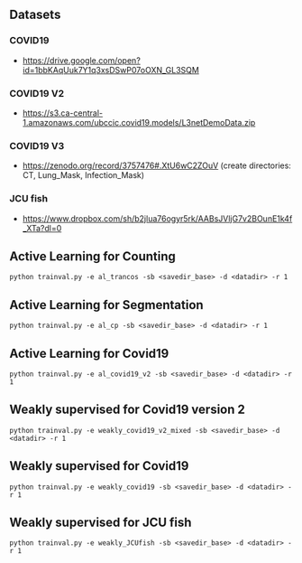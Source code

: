 
## Datasets

### COVID19

- https://drive.google.com/open?id=1bbKAqUuk7Y1q3xsDSwP07oOXN_GL3SQM

### COVID19 V2

- https://s3.ca-central-1.amazonaws.com/ubccic.covid19.models/L3netDemoData.zip

### COVID19 V3

- https://zenodo.org/record/3757476#.XtU6wC2ZOuV (create directories: CT, Lung_Mask, Infection_Mask)

### JCU fish

- https://www.dropbox.com/sh/b2jlua76ogyr5rk/AABsJVljG7v2BOunE1k4f_XTa?dl=0

## Active Learning for Counting

```
python trainval.py -e al_trancos -sb <savedir_base> -d <datadir> -r 1
```

## Active Learning for Segmentation

```
python trainval.py -e al_cp -sb <savedir_base> -d <datadir> -r 1
```

## Active Learning for Covid19

```
python trainval.py -e al_covid19_v2 -sb <savedir_base> -d <datadir> -r 1
```
## Weakly supervised for Covid19 version 2

```
python trainval.py -e weakly_covid19_v2_mixed -sb <savedir_base> -d <datadir> -r 1
```

## Weakly supervised for Covid19

```
python trainval.py -e weakly_covid19 -sb <savedir_base> -d <datadir> -r 1
```

## Weakly supervised for JCU fish

```
python trainval.py -e weakly_JCUfish -sb <savedir_base> -d <datadir> -r 1
```

